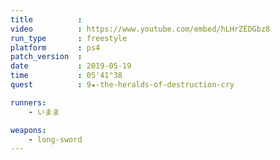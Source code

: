 ```yaml
---
title          :
video          : https://www.youtube.com/embed/hLHrZEDGbz8
run_type       : freestyle
platform       : ps4
patch_version  : 
date           : 2019-05-19
time           : 05'41"38
quest          : 9★-the-heralds-of-destruction-cry

runners:
    - いまま

weapons:
    - long-sword
---
```

